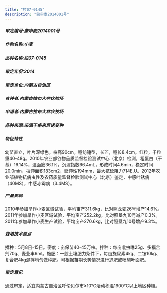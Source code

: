 ```yaml
---
title: "拉07-0145"
description: "蒙审麦2014001号"
---
```

##### 审定编号:蒙审麦2014001号

##### 作物名称:小麦

##### 品种名称:拉07-0145

##### 审定年份:2014

##### 审定单位:内蒙古自治区

##### 育种者:内蒙古拉布大林农牧场

##### 申请者:内蒙古拉布大林农牧场

##### 品种来源:来源于格来尼诱变种

##### 特征特性
幼苗直立，叶片深绿色。株高90cm。穗纺锤型，长芒，穗长8.4cm。红粒，千粒重40-48g。2010年农业部谷物品质监督检验测试中心（北京）检测，粗蛋白（干基）16.14%，湿面筋36.1%，沉淀指数66.4mL，形成时间4.6min，稳定时间20.0min，拉伸面积183cm2，延伸性194mm，最大抗延阻力714E.U。2012年农业部植物抗病虫性及农药质量监督检验测试中心（北京）鉴定，中感叶锈病（40MS），中感赤霉病（3.4MS）。

##### 产量表现
2010年参加旱作小麦区域试验，平均亩产311.6kg，比对照龙麦26号增产14.6%。2011年参加旱作小麦区域试验，平均亩产252.2kg，比对照垦九10号减产0.3%。2011年参加旱作小麦生产试验，平均亩产270.6kg，比对照垦九10号增产9.3%。

##### 栽培技术要点
播种：5月8日-15日。密度：亩保苗40-45万株。拌种：每亩吡虫啉25g、多福合剂70g、麦业丰6ml。施肥：一般土壤肥力条件下，每亩施尿素4kg、二铵10kg、复合肥4kg混拌均匀做种肥。可根据苗期长势情况进行追肥或喷施叶面肥。

##### 审定意见
通过审定，适宜内蒙古自治区呼伦贝尔市≥10℃活动积温1900℃以上地区种植。
